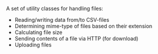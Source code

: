 A set of utility classes for handling files:

 * Reading/writing data from/to CSV-files
 * Determining mime-type of files based on their extension
 * Calculating file size
 * Sending contents of a file via HTTP (for download)
 * Uploading files

